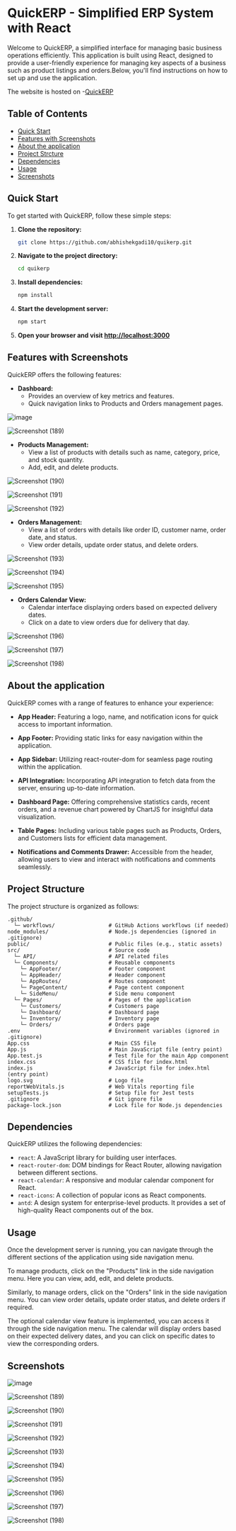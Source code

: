 # QuickERP - Simplified ERP System with React

Welcome to QuickERP, a simplified interface for managing basic business operations efficiently. This application is built using React, designed to provide a user-friendly experience for managing key aspects of a business such as product listings and orders.Below, you'll find instructions on how to set up and use the application. 

The website is hosted on -[QuickERP](https://quikerp.netlify.app/)
## Table of Contents

- [Quick Start](#quick-start)
- [Features with Screenshots](#features-with-screenshots)
- [About the application](#about-the-application)
- [Project Strcture](#project-structure)
- [Dependencies](#dependencies)
- [Usage](#usage)
- [Screenshots](#screenshots)


## Quick Start

To get started with QuickERP, follow these simple steps:

1. **Clone the repository:**

   ```bash
   git clone https://github.com/abhishekgadi10/quikerp.git
   ```

2. **Navigate to the project directory:**

   ```bash
   cd quikerp
   ```

3. **Install dependencies:**

   ```bash
   npm install
   ```

4. **Start the development server:**

   ```bash
   npm start
   ```

5. **Open your browser and visit [http://localhost:3000](http://localhost:3000)**

## Features with Screenshots

QuickERP offers the following features:

- **Dashboard:**
  - Provides an overview of key metrics and features.
  - Quick navigation links to Products and Orders management pages.
    
![image](https://github.com/abhishekgadi10/quikerp/assets/94633826/cc202e42-d68b-4ff9-b170-39e0a6703b9e)

![Screenshot (189)](https://github.com/abhishekgadi10/quikerp/assets/94633826/58ffe236-c92c-4ab7-84f7-edaf5459570b)

- **Products Management:**
  - View a list of products with details such as name, category, price, and stock quantity.
  - Add, edit, and delete products.
  
![Screenshot (190)](https://github.com/abhishekgadi10/quikerp/assets/94633826/255fd012-ce4f-4ca1-a972-3364a653672a)

![Screenshot (191)](https://github.com/abhishekgadi10/quikerp/assets/94633826/e78b2fd9-5d79-4349-8cb9-4edb7126c974)

![Screenshot (192)](https://github.com/abhishekgadi10/quikerp/assets/94633826/57306267-dace-42cc-a2ae-aef7a439f9d3)

- **Orders Management:**
  - View a list of orders with details like order ID, customer name, order date, and status.
  - View order details, update order status, and delete orders.
    
![Screenshot (193)](https://github.com/abhishekgadi10/quikerp/assets/94633826/ae3113d8-82ec-40be-b0ff-9c080d35fe22)

![Screenshot (194)](https://github.com/abhishekgadi10/quikerp/assets/94633826/f2faf69d-76fa-4501-8685-d528942ea362)

![Screenshot (195)](https://github.com/abhishekgadi10/quikerp/assets/94633826/53fbb92f-f275-4501-8046-31effcbdd4a8)

- **Orders Calendar View:**
  - Calendar interface displaying orders based on expected delivery dates.
  - Click on a date to view orders due for delivery that day.

![Screenshot (196)](https://github.com/abhishekgadi10/quikerp/assets/94633826/ccc2bd6d-7684-44f9-9b04-0fd9bcb0ebde)

![Screenshot (197)](https://github.com/abhishekgadi10/quikerp/assets/94633826/342dad82-ef48-4bd2-887c-c10b267cf0be)

![Screenshot (198)](https://github.com/abhishekgadi10/quikerp/assets/94633826/f14a6553-4abd-4c79-9b84-f590f7e3c921)


## About the application

QuickERP comes with a range of features to enhance your experience:

- **App Header:** Featuring a logo, name, and notification icons for quick access to important information.

- **App Footer:** Providing static links for easy navigation within the application.

- **App Sidebar:** Utilizing react-router-dom for seamless page routing within the application.

- **API Integration:** Incorporating API integration to fetch data from the server, ensuring up-to-date information.

- **Dashboard Page:** Offering comprehensive statistics cards, recent orders, and a revenue chart powered by ChartJS for insightful data visualization.

- **Table Pages:** Including various table pages such as Products, Orders, and Customers lists for efficient data management.

- **Notifications and Comments Drawer:** Accessible from the header, allowing users to view and interact with notifications and comments seamlessly.



## Project Structure

The project structure is organized as follows:

```
.github/
  └─ workflows/                 # GitHub Actions workflows (if needed)
node_modules/                   # Node.js dependencies (ignored in .gitignore)
public/                         # Public files (e.g., static assets)
src/                            # Source code
  └─ API/                       # API related files
  └─ Components/                # Reusable components
    └─ AppFooter/               # Footer component
    └─ AppHeader/               # Header component
    └─ AppRoutes/               # Routes component
    └─ PageContent/             # Page content component
    └─ SideMenu/                # Side menu component
  └─ Pages/                     # Pages of the application
    └─ Customers/               # Customers page
    └─ Dashboard/               # Dashboard page
    └─ Inventory/               # Inventory page
    └─ Orders/                  # Orders page
.env                            # Environment variables (ignored in .gitignore)
App.css                         # Main CSS file
App.js                          # Main JavaScript file (entry point)
App.test.js                     # Test file for the main App component
index.css                       # CSS file for index.html
index.js                        # JavaScript file for index.html (entry point)
logo.svg                        # Logo file
reportWebVitals.js              # Web Vitals reporting file
setupTests.js                   # Setup file for Jest tests
.gitignore                      # Git ignore file
package-lock.json               # Lock file for Node.js dependencies

```

## Dependencies

QuickERP utilizes the following dependencies:

- `react`: A JavaScript library for building user interfaces.
- `react-router-dom`: DOM bindings for React Router, allowing navigation between different sections.
- `react-calendar`: A responsive and modular calendar component for React.
- `react-icons`: A collection of popular icons as React components.
- `antd`: A design system for enterprise-level products. It provides a set of high-quality React components out of the box.

## Usage

Once the development server is running, you can navigate through the different sections of the application using side navigation menu.

To manage products, click on the "Products" link in the side navigation menu. Here you can view, add, edit, and delete products.

Similarly, to manage orders, click on the "Orders" link in the side navigation menu. You can view order details, update order status, and delete orders if required.

The optional calendar view feature is implemented, you can access it through the side navigation menu. The calendar will display orders based on their expected delivery dates, and you can click on specific dates to view the corresponding orders.

## Screenshots
![image](https://github.com/abhishekgadi10/quikerp/assets/94633826/cc202e42-d68b-4ff9-b170-39e0a6703b9e)


![Screenshot (189)](https://github.com/abhishekgadi10/quikerp/assets/94633826/58ffe236-c92c-4ab7-84f7-edaf5459570b)

![Screenshot (190)](https://github.com/abhishekgadi10/quikerp/assets/94633826/255fd012-ce4f-4ca1-a972-3364a653672a)

![Screenshot (191)](https://github.com/abhishekgadi10/quikerp/assets/94633826/e78b2fd9-5d79-4349-8cb9-4edb7126c974)

![Screenshot (192)](https://github.com/abhishekgadi10/quikerp/assets/94633826/57306267-dace-42cc-a2ae-aef7a439f9d3)

![Screenshot (193)](https://github.com/abhishekgadi10/quikerp/assets/94633826/ae3113d8-82ec-40be-b0ff-9c080d35fe22)

![Screenshot (194)](https://github.com/abhishekgadi10/quikerp/assets/94633826/f2faf69d-76fa-4501-8685-d528942ea362)

![Screenshot (195)](https://github.com/abhishekgadi10/quikerp/assets/94633826/53fbb92f-f275-4501-8046-31effcbdd4a8)

![Screenshot (196)](https://github.com/abhishekgadi10/quikerp/assets/94633826/ccc2bd6d-7684-44f9-9b04-0fd9bcb0ebde)

![Screenshot (197)](https://github.com/abhishekgadi10/quikerp/assets/94633826/342dad82-ef48-4bd2-887c-c10b267cf0be)

![Screenshot (198)](https://github.com/abhishekgadi10/quikerp/assets/94633826/f14a6553-4abd-4c79-9b84-f590f7e3c921)



